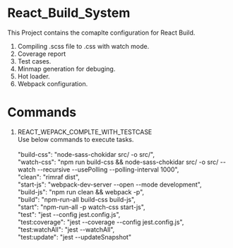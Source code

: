 # React_Build_System
This Project contains the comaplte configuration for React Build.<br/>
1. Compiling .scss file to .css with watch mode.<br/>
2. Coverage report<br/>
3. Test cases.<br/>
4. Minmap generation for debuging.<br/>
5. Hot loader.<br/>
6. Webpack configuration.<br/>

# Commands
1. REACT_WEPACK_COMPLTE_WITH_TESTCASE<br/>
Use below commands to execute tasks.<br/><br/>
  "build-css": "node-sass-chokidar src/ -o src/",<br/>
  "watch-css": "npm run build-css && node-sass-chokidar src/ -o src/ --watch --recursive --usePolling --polling-interval 1000",<br/>
  "clean": "rimraf dist",<br/>
  "start-js": "webpack-dev-server --open --mode development",<br/>
  "build-js": "npm run clean && webpack -p",<br/>
  "build": "npm-run-all build-css build-js",<br/>
  "start": "npm-run-all -p watch-css start-js",<br/>
  "test": "jest --config jest.config.js",<br/>
  "test:coverage": "jest --coverage --config jest.config.js",<br/>
  "test:watchAll": "jest --watchAll",<br/>
  "test:update": "jest --updateSnapshot"<br/>
